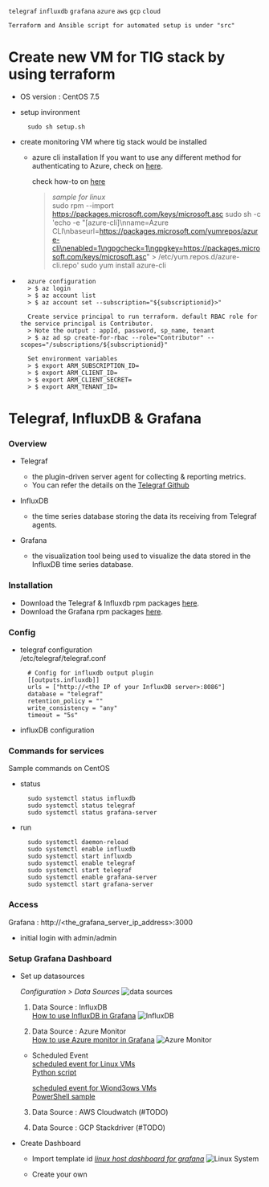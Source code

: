 `telegraf` `influxdb` `grafana` `azure` `aws` `gcp` `cloud`

```Terraform and Ansible script for automated setup is under "src"```

# Create new VM for TIG stack by using terraform
  * OS version : CentOS 7.5
  * setup invironment
    ```
      sudo sh setup.sh

    ```
   * create monitoring VM where tig stack would be installed 
      * azure cli installation
        If you want to use any different method for authenticating to Azure, check on [here](https://www.terraform.io/docs/providers/azurerm/auth/azure_cli.html).
        
        check how-to on [here](https://docs.microsoft.com/en-us/cli/azure/install-azure-cli?view=azure-cli-latest)

        > *sample for linux*   
        > sudo rpm --import https://packages.microsoft.com/keys/microsoft.asc
        > sudo sh -c 'echo -e "[azure-cli]\nname=Azure CLI\nbaseurl=https://packages.microsoft.com/yumrepos/azure-cli\nenabled=1\ngpgcheck=1\ngpgkey=https://packages.microsoft.com/keys/microsoft.asc" > /etc/yum.repos.d/azure-cli.repo'
        > sudo yum install azure-cli
        
*       azure configuration
        > $ az login  
        > $ az account list   
        > $ az account set --subscription="${subscriptionid}>" 
        
        Create service principal to run terraform. default RBAC role for the service principal is Contributor.  
        > Note the output : appId, password, sp_name, tenant  
        > $ az ad sp create-for-rbac --role="Contributor" --scopes="/subscriptions/${subscriptionid}"  

        Set environment variables
        > $ export ARM_SUBSCRIPTION_ID=  
        > $ export ARM_CLIENT_ID=  
        > $ export ARM_CLIENT_SECRET=  
        > $ export ARM_TENANT_ID=  


# Telegraf, InfluxDB & Grafana

### Overview
  * Telegraf
    * the plugin-driven server agent for collecting & reporting metrics.
    * You can refer the details on the [Telegraf Github](https://github.com/influxdata/telegraf)

  * InfluxDB
    * the time series database storing the data its receiving from Telegraf agents.

  * Grafana
    * the visualization tool being used to visualize the data stored in the InfluxDB time series database.


### Installation
  * Download the Telegraf & Influxdb rpm packages [here](https://portal.influxdata.com/downloads/).
  * Download the Grafana rpm packages [here](https://grafana.com/grafana/download).


### Config
  * telegraf configuration  
    /etc/telegraf/telegraf.conf

    ```
      # Config for influxdb output plugin
      [[outputs.influxdb]]
      urls = ["http://<the IP of your InfluxDB server>:8086"]
      database = "telegraf"
      retention_policy = ""
      write_consistency = "any"
      timeout = "5s"
    ```
  * influxDB configuration
  

### Commands for services 
Sample commands on CentOS
  * status
    ```
      sudo systemctl status influxdb
      sudo systemctl status telegraf
      sudo systemctl status grafana-server
    ```

  * run
    ```
      sudo systemctl daemon-reload
      sudo systemctl enable influxdb
      sudo systemctl start influxdb
      sudo systemctl enable telegraf
      sudo systemctl start telegraf
      sudo systemctl enable grafana-server
      sudo systemctl start grafana-server
    ```

### Access
  Grafana : http://<the_grafana_server_ip_address>:3000
  - initial login with admin/admin


### Setup Grafana Dashboard
* Set up datasources

  *Configuration > Data Sources*
  ![data sources](images/datasources.png)

  1. Data Source : InfluxDB  
    [How to use InfluxDB in Grafana](https://grafana.com/docs/features/datasources/influxdb/)
    ![InfluxDB](images/influxdb.png)

  2. Data Source : Azure Monitor  
    [How to use Azure monitor in Grafana](https://grafana.com/docs/features/datasources/azuremonitor/)
    ![Azure Monitor](images/AzureMonitorConfig.png)

    * Scheduled Event  
      [scheduled event for Linux VMs](https://docs.microsoft.com/en-us/azure/virtual-machines/linux/scheduled-events)  
      [Python script](scripts/scheduled_event_for_linux.py)

      [scheduled event for Wiond3ows VMs](https://docs.microsoft.com/en-us/azure/virtual-machines/windows/scheduled-events)  
      [PowerShell sample](scripts/scheduled_event_for_windows.ps)

  3. Data Source : AWS Cloudwatch (#TODO)

  4. Data Source : GCP Stackdriver (#TODO)


* Create Dashboard  
  * Import template id
  [*linux host dashboard for grafana*](https://grafana.com/dashboards/2846)
  ![Linux System](images/linuxgrafana.png)

  * Create your own

